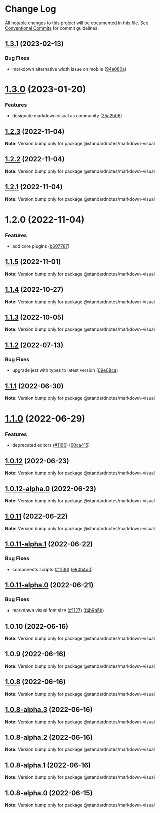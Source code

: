 # Change Log

All notable changes to this project will be documented in this file.
See [Conventional Commits](https://conventionalcommits.org) for commit guidelines.

## [1.3.1](https://github.com/standardnotes/plugins/compare/@standardnotes/markdown-visual@1.3.0...@standardnotes/markdown-visual@1.3.1) (2023-02-13)

### Bug Fixes

* markdown alternative width issue on mobile ([94a080a](https://github.com/standardnotes/plugins/commit/94a080a381e4e7c1acea95ebe7824e947ce3834b))

# [1.3.0](https://github.com/standardnotes/plugins/compare/@standardnotes/markdown-visual@1.2.3...@standardnotes/markdown-visual@1.3.0) (2023-01-20)

### Features

* designate markdown visual as community ([25c2b06](https://github.com/standardnotes/plugins/commit/25c2b0691c56c0eb96d5c2989ff2a9362dac37c2))

## [1.2.3](https://github.com/standardnotes/plugins/compare/@standardnotes/markdown-visual@1.2.2...@standardnotes/markdown-visual@1.2.3) (2022-11-04)

**Note:** Version bump only for package @standardnotes/markdown-visual

## [1.2.2](https://github.com/standardnotes/plugins/compare/@standardnotes/markdown-visual@1.2.1...@standardnotes/markdown-visual@1.2.2) (2022-11-04)

**Note:** Version bump only for package @standardnotes/markdown-visual

## [1.2.1](https://github.com/standardnotes/plugins/compare/@standardnotes/markdown-visual@1.2.0...@standardnotes/markdown-visual@1.2.1) (2022-11-04)

**Note:** Version bump only for package @standardnotes/markdown-visual

# 1.2.0 (2022-11-04)

### Features

* add core plugins ([b607787](https://github.com/standardnotes/plugins/commit/b60778762306f5647cb715102eab23083b266718))

## [1.1.5](https://github.com/standardnotes/app/compare/@standardnotes/markdown-visual@1.1.4...@standardnotes/markdown-visual@1.1.5) (2022-11-01)

**Note:** Version bump only for package @standardnotes/markdown-visual

## [1.1.4](https://github.com/standardnotes/app/compare/@standardnotes/markdown-visual@1.1.3...@standardnotes/markdown-visual@1.1.4) (2022-10-27)

**Note:** Version bump only for package @standardnotes/markdown-visual

## [1.1.3](https://github.com/standardnotes/app/compare/@standardnotes/markdown-visual@1.1.2...@standardnotes/markdown-visual@1.1.3) (2022-10-05)

**Note:** Version bump only for package @standardnotes/markdown-visual

## [1.1.2](https://github.com/standardnotes/app/compare/@standardnotes/markdown-visual@1.1.1...@standardnotes/markdown-visual@1.1.2) (2022-07-13)

### Bug Fixes

* upgrade jest with types to latest version ([09e08ca](https://github.com/standardnotes/app/commit/09e08ca899ba8694cf43292e918c4c204c0d2cb9))

## [1.1.1](https://github.com/standardnotes/app/compare/@standardnotes/markdown-visual@1.1.0...@standardnotes/markdown-visual@1.1.1) (2022-06-30)

**Note:** Version bump only for package @standardnotes/markdown-visual

# [1.1.0](https://github.com/standardnotes/app/compare/@standardnotes/markdown-visual@1.0.12...@standardnotes/markdown-visual@1.1.0) (2022-06-29)

### Features

* deprecated editors ([#1166](https://github.com/standardnotes/app/issues/1166)) ([60ca415](https://github.com/standardnotes/app/commit/60ca4150446f9a14bb6a31416686c6d07a7d0cd9))

## [1.0.12](https://github.com/standardnotes/app/compare/@standardnotes/markdown-visual@1.0.12-alpha.0...@standardnotes/markdown-visual@1.0.12) (2022-06-23)

**Note:** Version bump only for package @standardnotes/markdown-visual

## [1.0.12-alpha.0](https://github.com/standardnotes/app/compare/@standardnotes/markdown-visual@1.0.11...@standardnotes/markdown-visual@1.0.12-alpha.0) (2022-06-23)

**Note:** Version bump only for package @standardnotes/markdown-visual

## [1.0.11](https://github.com/standardnotes/app/compare/@standardnotes/markdown-visual@1.0.11-alpha.1...@standardnotes/markdown-visual@1.0.11) (2022-06-22)

**Note:** Version bump only for package @standardnotes/markdown-visual

## [1.0.11-alpha.1](https://github.com/standardnotes/app/compare/@standardnotes/markdown-visual@1.0.11-alpha.0...@standardnotes/markdown-visual@1.0.11-alpha.1) (2022-06-22)

### Bug Fixes

* components scripts ([#1136](https://github.com/standardnotes/app/issues/1136)) ([e80b4d0](https://github.com/standardnotes/app/commit/e80b4d0ffad495c758b593c30e1c4c754dda9b7e))

## [1.0.11-alpha.0](https://github.com/standardnotes/app/compare/@standardnotes/markdown-visual@1.0.10...@standardnotes/markdown-visual@1.0.11-alpha.0) (2022-06-21)

### Bug Fixes

* markdown visual font size ([#1127](https://github.com/standardnotes/app/issues/1127)) ([f4b9b5b](https://github.com/standardnotes/app/commit/f4b9b5b566e8d4104de71a87ee041cdc77c3ce6c))

## 1.0.10 (2022-06-16)

**Note:** Version bump only for package @standardnotes/markdown-visual

## 1.0.9 (2022-06-16)

**Note:** Version bump only for package @standardnotes/markdown-visual

## [1.0.8](https://github.com/standardnotes/app/compare/@standardnotes/markdown-visual@1.0.8-alpha.3...@standardnotes/markdown-visual@1.0.8) (2022-06-16)

**Note:** Version bump only for package @standardnotes/markdown-visual

## [1.0.8-alpha.3](https://github.com/standardnotes/app/compare/@standardnotes/markdown-visual@1.0.8-alpha.2...@standardnotes/markdown-visual@1.0.8-alpha.3) (2022-06-16)

**Note:** Version bump only for package @standardnotes/markdown-visual

## 1.0.8-alpha.2 (2022-06-16)

**Note:** Version bump only for package @standardnotes/markdown-visual

## 1.0.8-alpha.1 (2022-06-16)

**Note:** Version bump only for package @standardnotes/markdown-visual

## 1.0.8-alpha.0 (2022-06-15)

**Note:** Version bump only for package @standardnotes/markdown-visual
